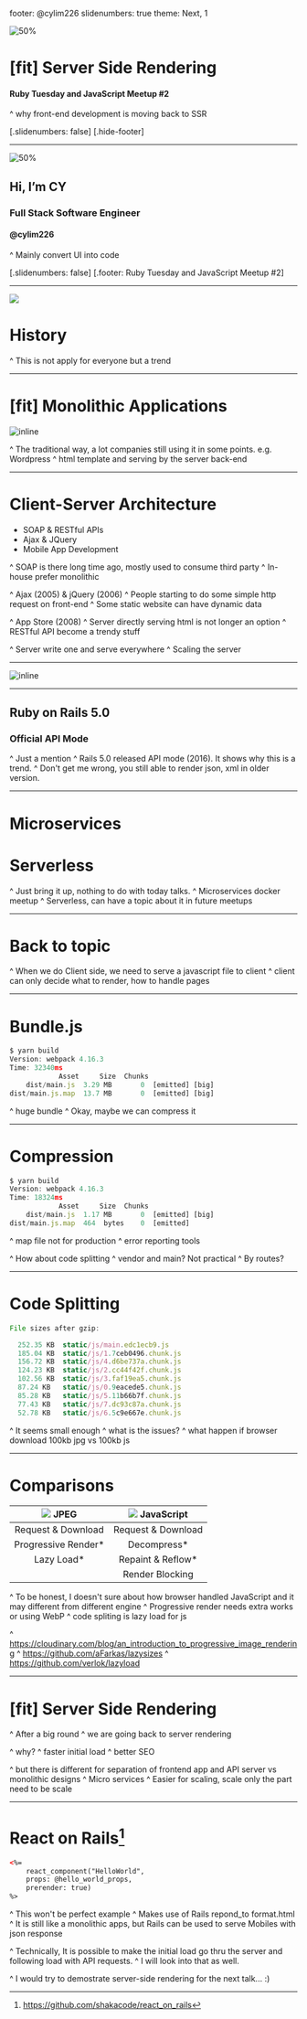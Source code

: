 footer: @cylim226
slidenumbers: true
theme: Next, 1

![50%](bg.jpg)
# [fit] Server Side Rendering
#### Ruby Tuesday and JavaScript Meetup #2

^ why front-end development is moving back to SSR

[.slidenumbers: false]
[.hide-footer]

---
![50%](profile.jpg)

## Hi, I’m CY

### Full Stack Software Engineer

#### @cylim226

^ Mainly convert UI into code

[.slidenumbers: false]
[.footer: Ruby Tuesday and JavaScript Meetup #2]

---

![](history.jpg)

# History

^ This is not apply for everyone but a trend

---

# [fit] Monolithic Applications

![inline](mono.png)

^ The traditional way, a lot companies still using it in some points. e.g. Wordpress
^ html template and serving by the server back-end

---

# Client-Server Architecture

- SOAP & RESTful APIs
- Ajax & JQuery
- Mobile App Development

^ SOAP is there long time ago, mostly used to consume third party
^ In-house prefer monolithic

^ Ajax (2005) & jQuery (2006)
^ People starting to do some simple http request on front-end
^ Some static website can have dynamic data

^ App Store (2008)
^ Server directly serving html is not longer an option
^ RESTful API become a trendy stuff

^ Server write one and serve everywhere
^ Scaling the server

---

![inline](client.png)

---

## Ruby on Rails 5.0

### Official API Mode

^ Just a mention
^ Rails 5.0 released API mode (2016). It shows why this is a trend.
^ Don't get me wrong, you still able to render json, xml in older version.

---

# Microservices 
# Serverless

^ Just bring it up, nothing to do with today talks.
^ Microservices docker meetup
^ Serverless, can have a topic about it in future meetups

---

# Back to topic

^ When we do Client side, we need to serve a javascript file to client
^ client can only decide what to render, how to handle pages

---

# Bundle.js

``` js
$ yarn build
Version: webpack 4.16.3
Time: 32340ms
            Asset     Size  Chunks
    dist/main.js  3.29 MB       0  [emitted] [big]
dist/main.js.map  13.7 MB       0  [emitted] [big]
```

^ huge bundle
^ Okay, maybe we can compress it

---

# Compression

``` js
$ yarn build
Version: webpack 4.16.3
Time: 18324ms
            Asset     Size  Chunks
    dist/main.js  1.17 MB       0  [emitted] [big]
dist/main.js.map  464  bytes    0  [emitted]
```

^ map file not for production
^ error reporting tools

^ How about code splitting
^ vendor and main? Not practical
^ By routes?

---

# Code Splitting

``` js
File sizes after gzip:

  252.35 KB  static/js/main.edc1ecb9.js
  185.04 KB  static/js/1.7ceb0496.chunk.js
  156.72 KB  static/js/4.d6be737a.chunk.js
  124.23 KB  static/js/2.cc44f42f.chunk.js
  102.56 KB  static/js/3.faf19ea5.chunk.js
  87.24 KB   static/js/0.9eacede5.chunk.js
  85.28 KB   static/js/5.11b66b7f.chunk.js
  77.43 KB   static/js/7.dc93c87a.chunk.js
  52.78 KB   static/js/6.5c9e667e.chunk.js
```

^ It seems small enough
^ what is the issues?
^ what happen if browser download 100kb jpg vs 100kb js

---

# Comparisons

| ![](jpeg-icon.png) JPEG | ![](js-icon.png) JavaScript |
| :-----------: | :-----------: |
| Request & Download | Request & Download |
| Progressive Render* | Decompress* |
| Lazy Load* | Repaint & Reflow* |
| | Render Blocking |

^ To be honest, I doesn't sure about how browser handled JavaScript and it may different from different engine
^ Progressive render needs extra works or using WebP
^ code spliting is lazy load for js

^ https://cloudinary.com/blog/an_introduction_to_progressive_image_rendering
^ https://github.com/aFarkas/lazysizes
^ https://github.com/verlok/lazyload

---

# [fit] Server Side Rendering

^ After a big round
^ we are going back to server rendering

^ why?
^ faster initial load
^ better SEO

^ but there is different for separation of frontend app and API server vs monolithic designs
^ Micro services
^ Easier for scaling, scale only the part need to be scale

---

# React on Rails[^1]

```xml
<%=
    react_component("HelloWorld",
    props: @hello_world_props, 
    prerender: true)
%>
```

[^1]: https://github.com/shakacode/react_on_rails

^ This won't be perfect example
^ Makes use of Rails repond_to format.html
^ It is still like a monolithic apps, but Rails can be used to serve Mobiles with json response

^ Technically, It is possible to make the initial load go thru the server and following load with API requests.
^ I will look into that as well.

^ I would try to demostrate server-side rendering for the next talk... :)
